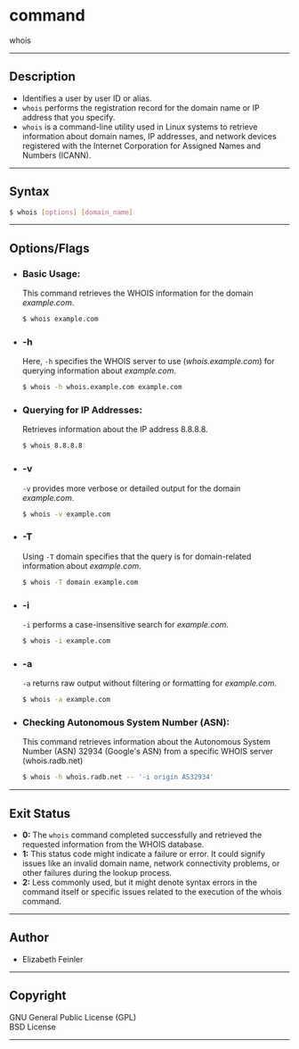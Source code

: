# command

whois

---

## Description

- Identifies a user by user ID or alias.
- `whois` performs the registration record for the domain name or IP address that you specify.
- `whois` is a command-line utility used in Linux systems to retrieve information about domain names, IP addresses, and network devices registered with the Internet Corporation for Assigned Names and Numbers (ICANN).

---

## Syntax

```bash
$ whois [options] [domain_name]
```

---

## Options/Flags

- ### Basic Usage:

  This command retrieves the WHOIS information for the domain _example.com_.

  ```bash
  $ whois example.com
  ```

- ### -h

  Here, `-h` specifies the WHOIS server to use (_whois.example.com_) for querying information about _example.com_.

  ```bash
  $ whois -h whois.example.com example.com
  ```

- ### Querying for IP Addresses:

  Retrieves information about the IP address 8.8.8.8.

  ```bash
  $ whois 8.8.8.8
  ```

- ### -v

  `-v` provides more verbose or detailed output for the domain _example.com_.

  ```bash
  $ whois -v example.com
  ```

- ### -T

  Using `-T` domain specifies that the query is for domain-related information about _example.com_.

  ```bash
  $ whois -T domain example.com
  ```

- ### -i

  `-i` performs a case-insensitive search for _example.com_.

  ```bash
  $ whois -i example.com
  ```

- ### -a
  `-a` returns raw output without filtering or formatting for _example.com_.
  ```bash
  $ whois -a example.com
  ```
- ### Checking Autonomous System Number (ASN):

  This command retrieves information about the Autonomous System Number (ASN) 32934 (Google's ASN) from a specific WHOIS server (whois.radb.net)

  ```bash
  $ whois -h whois.radb.net -- '-i origin AS32934'

  ```

---

## Exit Status

- **0:** The `whois` command completed successfully and retrieved the requested information from the WHOIS database.
- **1:** This status code might indicate a failure or error. It could signify issues like an invalid domain name, network connectivity problems, or other failures during the lookup process.
- **2:** Less commonly used, but it might denote syntax errors in the command itself or specific issues related to the execution of the whois command.

---

## Author

- Elizabeth Feinler

---

## Copyright

GNU General Public License (GPL)<br>
BSD License

---
